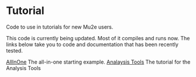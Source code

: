 # Tutorial

Code to use in tutorials for new Mu2e users.

This code is currently being updated.  Most of it compiles and runs now.
The links below take you to code and documentation that has been recently tested.

[AllInOne](AllInOne/doc/AllInOne.md) The all-in-one starting example.
[Analaysis Tools](AnalysisTools/doc/AnalysisTools.md) The tutorial for the Analysis Tools


